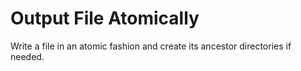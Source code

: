 # Output File Atomically

Write a file in an atomic fashion and create its ancestor directories if needed.
